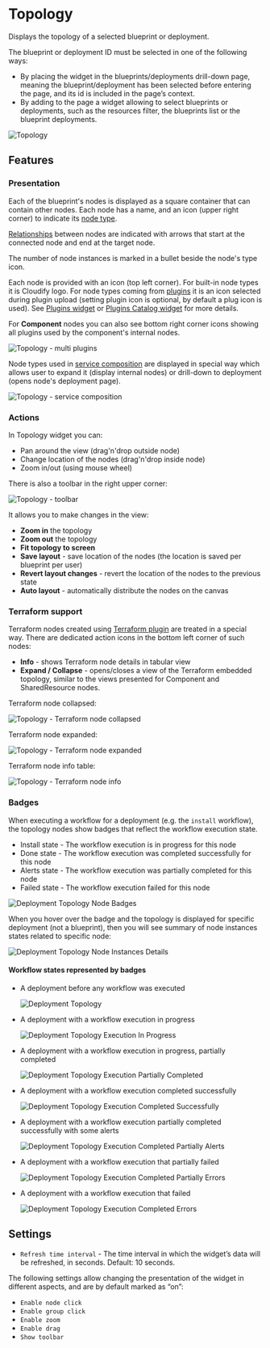 # Topology

Displays the topology of a selected blueprint or deployment.

The blueprint or deployment ID must be selected in one of the following ways: 

* By placing the widget in the blueprints/deployments drill-down page, meaning the blueprint/deployment has been selected before entering the page, and its id is included in the page’s context. 
* By adding to the page a widget allowing to select blueprints or deployments, such as the resources filter, the blueprints list or the blueprint deployments.  

![Topology](https://docs.cloudify.co/5.1/images/ui/widgets/topology.png)

## Features

### Presentation

Each of the blueprint's nodes is displayed as a square container that can contain other nodes. 
Each node has a name, and an icon (upper right corner) to indicate its [node type](https://docs.cloudify.co/5.1/developer/blueprints/spec-node-types). 

[Relationships](https://docs.cloudify.co/5.1/developer/blueprints/spec-relationships) between nodes are indicated with arrows that start at the connected node and end at the target node.

The number of node instances is marked in a bullet beside the node's type icon.

Each node is provided with an icon (top left corner). For built-in node types it is Cloudify logo. For node types coming from [plugins](https://docs.cloudify.co/5.1/developer/blueprints/spec-plugins) it is an icon selected during plugin upload (setting plugin icon is optional, by default a plug icon is used). 
See [Plugins widget](https://docs.cloudify.co/5.1/working_with/console/widgets/plugins) or [Plugins Catalog widget](https://docs.cloudify.co/5.1/working_with/console/widgets/pluginsCatalog) for more details.

For **Component** nodes you can also see bottom right corner icons showing all plugins used by the component's internal nodes. 

![Topology - multi plugins](https://docs.cloudify.co/5.1/images/ui/widgets/topology-widget_multi-plugins.png)

Node types used in [service composition](https://docs.cloudify.co/5.1/working_with/service_composition/index.html) are displayed in special way which allows user to expand it (display internal nodes) or drill-down to deployment (opens node's deployment page).

![Topology - service composition](https://docs.cloudify.co/5.1/images/ui/widgets/topology-widget_component-node.png)


### Actions

In Topology widget you can:
 
* Pan around the view (drag'n'drop outside node)
* Change location of the nodes (drag'n'drop inside node)
* Zoom in/out (using mouse wheel)     


There is also a toolbar in the right upper corner:

![Topology - toolbar](https://docs.cloudify.co/5.1/images/ui/widgets/topology-widget_toolbar.png)

It allows you to make changes in the view:

* **Zoom in** the topology
* **Zoom out** the topology
* **Fit topology to screen**
* **Save layout** - save location of the nodes (the location is saved per blueprint per user) 
* **Revert layout changes** - revert the location of the nodes to the previous state
* **Auto layout** - automatically distribute the nodes on the canvas


### Terraform support 

Terraform nodes created using [Terraform plugin](https://docs.cloudify.co/5.1/working_with/official_plugins/orchestration/terraform)
are treated in a special way. There are dedicated action icons in the bottom left corner of such nodes:

* **Info** - shows Terraform node details in tabular view
* **Expand / Collapse** - opens/closes a view of the Terraform embedded topology, similar to the views presented for Component and SharedResource nodes.


Terraform node collapsed:

![Topology - Terraform node collapsed](https://docs.cloudify.co/5.1/images/ui/widgets/topology-widget_terraform-node.png)

Terraform node expanded:

![Topology - Terraform node expanded](https://docs.cloudify.co/5.1/images/ui/widgets/topology-widget_terraform-node-expanded.png)

Terraform node info table:

![Topology - Terraform node info](https://docs.cloudify.co/5.1/images/ui/widgets/topology-widget_terraform-info.png)


### Badges

When executing a workflow for a deployment (e.g. the `install` workflow), the topology nodes show badges that reflect the workflow execution state.

* Install state - The workflow execution is in progress for this node
* Done state - The workflow execution was completed successfully for this node
* Alerts state - The workflow execution was partially completed for this node
* Failed state - The workflow execution failed for this node

![Deployment Topology Node Badges](https://docs.cloudify.co/5.1/images/ui/widgets/topology-widget-badges.png)

When you hover over the badge and the topology is displayed for specific deployment (not a blueprint), then you will see summary of node instances states related to specific node:

![Deployment Topology Node Instances Details](https://docs.cloudify.co/5.1/images/ui/widgets/topology-widget-node-instances-details.png)
 

#### Workflow states represented by badges

* A deployment before any workflow was executed

    ![Deployment Topology](https://docs.cloudify.co/5.1/images/ui/widgets/topology-widget-1.png)

* A deployment with a workflow execution in progress

    ![Deployment Topology Execution In Progress](https://docs.cloudify.co/5.1/images/ui/widgets/topology-widget-2.png)

* A deployment with a workflow execution in progress, partially completed

    ![Deployment Topology Execution Partially Completed](https://docs.cloudify.co/5.1/images/ui/widgets/topology-widget-3.png)

* A deployment with a workflow execution completed successfully

    ![Deployment Topology Execution Completed Successfully](https://docs.cloudify.co/5.1/images/ui/widgets/topology-widget-4.png)

* A deployment with a workflow execution partially completed successfully with some alerts

    ![Deployment Topology Execution Completed Partially Alerts](https://docs.cloudify.co/5.1/images/ui/widgets/topology-widget-5.png)

* A deployment with a workflow execution that partially failed

    ![Deployment Topology Execution Completed Partially Errors](https://docs.cloudify.co/5.1/images/ui/widgets/topology-widget-6.png)

* A deployment with a workflow execution that failed

    ![Deployment Topology Execution Completed Errors](https://docs.cloudify.co/5.1/images/ui/widgets/topology-widget-7.png)


## Settings 

* `Refresh time interval` - The time interval in which the widget’s data will be refreshed, in seconds. Default: 10 seconds.

The following settings allow changing the presentation of the widget in different aspects, and are by default marked as “on”: 

* `Enable node click` 
* `Enable group click` 
* `Enable zoom` 
* `Enable drag` 
* `Show toolbar` 
